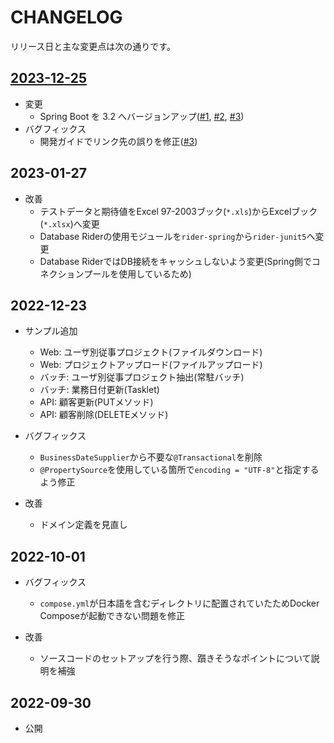 # CHANGELOG

リリース日と主な変更点は次の通りです。

## [2023-12-25](https://github.com/Fintan-contents/spring-sample-project/milestone/1?closed=1)

- 変更
    - Spring Boot を 3.2 へバージョンアップ([#1](https://github.com/Fintan-contents/spring-sample-project/pull/1),
      [#2](https://github.com/Fintan-contents/spring-sample-project/pull/2),
      [#3](https://github.com/Fintan-contents/spring-sample-project/pull/3))
- バグフィックス
    - 開発ガイドでリンク先の誤りを修正([#3](https://github.com/Fintan-contents/spring-sample-project/pull/3))

## 2023-01-27

- 改善
    - テストデータと期待値をExcel 97-2003ブック(`*.xls`)からExcelブック(`*.xlsx`)へ変更
    - Database Riderの使用モジュールを`rider-spring`から`rider-junit5`へ変更
    - Database RiderではDB接続をキャッシュしないよう変更(Spring側でコネクションプールを使用しているため)

## 2022-12-23

- サンプル追加
    - Web: ユーザ別従事プロジェクト(ファイルダウンロード)
    - Web: プロジェクトアップロード(ファイルアップロード)
    - バッチ: ユーザ別従事プロジェクト抽出(常駐バッチ)
    - バッチ: 業務日付更新(Tasklet)
    - API: 顧客更新(PUTメソッド)
    - API: 顧客削除(DELETEメソッド)

- バグフィックス
    - `BusinessDateSupplier`から不要な`@Transactional`を削除
    - `@PropertySource`を使用している箇所で`encoding = "UTF-8"`と指定するよう修正

- 改善
    - ドメイン定義を見直し

## 2022-10-01

- バグフィックス
    - `compose.yml`が日本語を含むディレクトリに配置されていたためDocker Composeが起動できない問題を修正

- 改善
    - ソースコードのセットアップを行う際、躓きそうなポイントについて説明を補強

## 2022-09-30

- 公開

